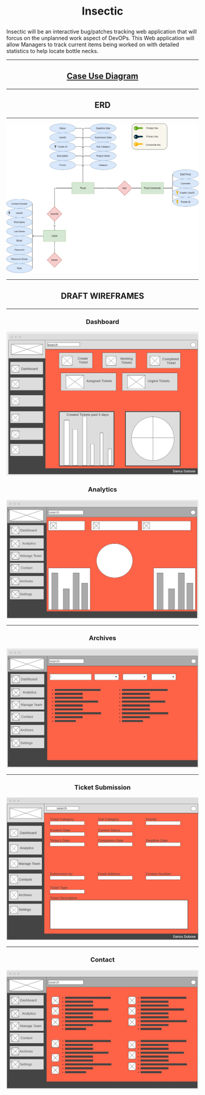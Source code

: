#   <p align ="center">  Insectic </p>

Insectic will be an interactive bug/patches tracking web application that will forcus on the unplanned work aspect of DevOPs. This Web application will allow Managers to track current items being worked on with detailed statistics to help locate bottle necks.
***
 ## <p align="center"> [Case Use Diagram](https://github.com/Darius-D/Insectic/blob/main/CaseUseDiagram.jpg) </p>
***
##   <p align="center">  ERD  </p>
***
![](img/myERD.jpg)

***

##   <p align="center">  DRAFT WIREFRAMES </p>

***

###   <p align="center">  Dashboard

![](img/dashboard2.JPG)

###   <p align="center">  Analytics


![](img/Analytic%20page.JPG)

***

###   <p align="center">  Archives

![](img/Archives.JPG)

***

###   <p align="center">  Ticket Submission


<p align="center">  
  
  ![](img/ticket%20submission.png) 
  
  </p>

***

###   <p align="center">  Contact


![](img/Contact.JPG)


